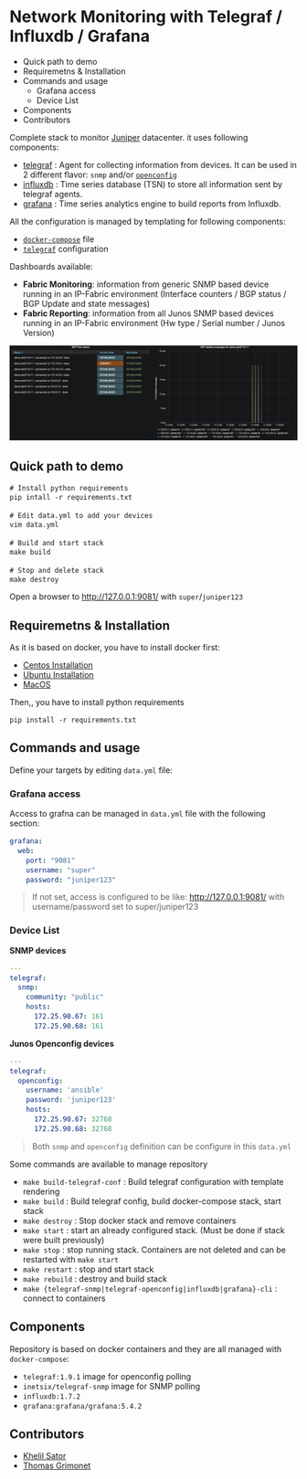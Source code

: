 # Network Monitoring with Telegraf / Influxdb / Grafana

<!-- MarkdownTOC -->

- Quick path to demo
- Requiremetns & Installation
- Commands and usage
    - Grafana access
    - Device List
- Components
- Contributors

<!-- /MarkdownTOC -->

Complete stack to monitor [Juniper](https://www.juniper.net) datacenter. it uses following components:

- [telegraf](https://www.influxdata.com/time-series-platform/telegraf/) : Agent for collecting information from devices. It can be used in 2 different flavor: `snmp` and/or [`openconfig`](http://www.openconfig.net/)
- [influxdb](https://www.influxdata.com/) : Time series database (TSN) to store all information sent by telegraf agents.
- [grafana](https://grafana.com/) : Time series analytics engine to build reports from Influxdb.

All the configuration is managed by templating for following components:

- [`docker-compose`](templates/docker-compose-tig.j2) file
- [`telegraf`](templates/telegraf-snmp.j2) configuration

Dashboards available:

- **Fabric Monitoring**: information from generic SNMP based device running in an IP-Fabric environment (Interface counters / BGP status / BGP Update and state messages)
- **Fabric Reporting**: information from all Junos SNMP based devices running in an IP-Fabric environment (Hw type / Serial number / Junos Version)

!["BGP Status"](resources/snmp-bgp-status.png)

## Quick path to demo

```shell
# Install python requirements
pip intall -r requirements.txt

# Edit data.yml to add your devices
vim data.yml

# Build and start stack
make build

# Stop and delete stack
make destroy
```

Open a browser to http://127.0.0.1:9081/ with `super`/`juniper123`

## Requiremetns & Installation

As it is based on docker, you have to install docker first:

- [Centos Installation](https://docs.docker.com/install/linux/docker-ce/centos/)
- [Ubuntu Installation](https://docs.docker.com/install/linux/docker-ce/ubuntu/)
- [MacOS](https://docs.docker.com/docker-for-mac/install/)

Then,, you have to install python requirements

```shell
pip install -r requirements.txt
```

## Commands and usage

Define your targets by editing `data.yml` file:

### Grafana access

Access to grafna can be managed in `data.yml` file with the following section:

```yaml
grafana:
  web:
    port: "9081"
    username: "super"
    password: "juniper123"
```

> If not set, access is configured to be like: http://127.0.0.1:9081/ with username/password set to super/juniper123

### Device List
__SNMP devices__

```yaml
---
telegraf:
  snmp:
    community: "public"
    hosts:
      172.25.90.67: 161
      172.25.90.68: 161
```

__Junos Openconfig devices__

```yaml
---
telegraf:
  openconfig:
    username: 'ansible'
    password: 'juniper123'
    hosts:
      172.25.90.67: 32768
      172.25.90.68: 32768
```

> Both `snmp` and `openconfig` definition can be configure in this `data.yml`

Some commands are available to manage repository

- `make build-telegraf-conf` : Build telegraf configuration with template rendering
- `make build` : Build telegraf config, build docker-compose stack, start stack
- `make destroy` : Stop docker stack and remove containers
- `make start` : start an already configured stack. (Must be done if stack were built previously)
- `make stop` : stop running stack. Containers are not deleted and can be restarted with `make start`
- `make restart` : stop and start stack
- `make rebuild` : destroy and build stack
- `make {telegraf-snmp|telegraf-openconfig|influxdb|grafana}-cli` : connect to containers

## Components

Repository is based on docker containers and they are all managed with `docker-compose`:

- `telegraf:1.9.1` image for openconfig polling
- `inetsix/telegraf-snmp` image for SNMP polling
- `influxdb:1.7.2`
- `grafana:grafana/grafana:5.4.2`

## Contributors

- [Khelil Sator](https://github.com/ksator)
- [Thomas Grimonet](https://github.com/titom73)